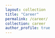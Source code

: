```yaml
---
layout: collection
title: "Career"
permalink: /career/
collection: career
author_profile: true
---
```



